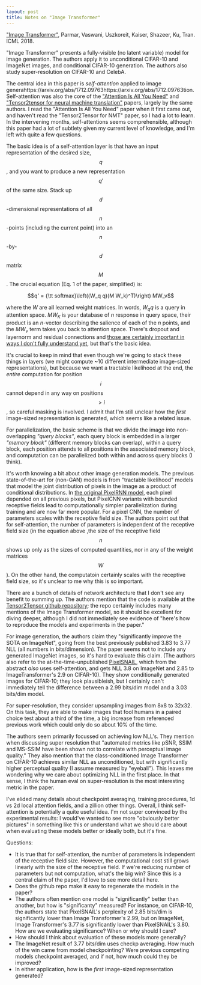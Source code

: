 ```yaml
---
layout: post
title: Notes on "Image Transformer"
---
```


["Image Transformer"](https://arxiv.org/abs/1802.05751), Parmar, Vaswani, Uszkoreit, Kaiser, Shazeer, Ku, Tran. ICML 2018.

"Image Transformer" presents a fully-visible (no latent variable) model for image generation. The authors apply it to unconditional CIFAR-10 and ImageNet images, and conditional CIFAR-10 generation. The authors also study super-resolution on CIFAR-10 and CelebA.

The central idea in this paper is <em>self-attention</em> applied to image generahttps://arxiv.org/abs/1712.09763https://arxiv.org/abs/1712.09763tion. Self-attention was also the core of the ["Attention Is All You Need"](https://arxiv.org/abs/1706.03762) and ["Tensor2tensor for neural machine translation"](https://arxiv.org/abs/1803.07416) papers, largely by the same authors. I read the "Attention Is All You Need" paper when it first came out, and haven't read the "Tensor2Tensor for NMT" paper, so I had a lot to learn. In the intervening months, self-attentions seems comprehensible, although this paper had a lot of subtlety given my current level of knowledge, and I'm left with quite a few questions.

The basic idea is of a self-attention layer is that have an input representation of the desired size, $$q$$, and you want to produce a new representation $$q'$$ of the same size. Stack up $$d$$-dimensional representations of all $$n$$-points (including the current point) into an $$n$$-by-$$d$$ matrix $$M$$. The crucial equation (Eq. 1 of the paper, simplified) is:

$$q' = {\tt softmax}\left((W_q q)(M W_k)^T)\right) MW_v$$

where the $W$ are all learned weight matrices. In words, $W_q q$ is a query in attention space. $M W_K$ is your database of $n$ response in query space, their product is an $n$-vector describing the salience of each of the $n$ points, and the $MW_v$ term takes you back to attention space. There's dropout and layernorm and residual connections and [those are certainly important in ways I don't fully understand yet](https://arxiv.org/abs/1804.00247), but that's the basic idea.

It's crucial to keep in mind that even though we're going to stack these things in layers (we might compute ~10 different intermediate image-sized representations), but because we want a tractable likelihood at the end, the *entire* computation for position $$i$$ cannot depend in any way on positions $$> i$$, so careful masking is involved. I admit that I'm still unclear how the *first* image-sized representation is generated, which seems like a related issue.

For parallelization, the basic scheme is that we divide the image into non-overlapping *"query blocks"*, each query block is embedded in a larger *"memory block"* (different memory blocks can overlap), within a query block, each position attends to all positions in the associated memory block, and computation can be parallelized both within and across query blocks (I think). 

It's worth knowing a bit about other image generation models. The previous state-of-the-art for (non-GAN) models is from "tractable likelihood" models that model the joint distribution of pixels in the image as a product of conditional distributions. In [the original PixelRNN model](https://arxiv.org/abs/1601.06759), each pixel depended on all previous pixels, but PixelCNN variants with bounded receptive fields lead to computationally simpler parallelization during training and are now far more popular. For a pixel CNN, the number of parameters scales with the receptive field size. The authors point out that for self-attention, the number of parameters is independent of the receptive field size (in the equation above ,the size of the receptive field $$n$$ shows up only as the sizes of computed quantities, nor in any of the weight matrices $$W$$). On the other hand, the computatoin certainly scales with the receptive field size, so it's unclear to me why this is so important.

There are a bunch of details of network architecture that I don't see any benefit to summing up. The authors mention that the code is available at the [Tensor2Tensor github repository](https://github.com/tensorflow/tensor2tensor); the repo certainly includes many mentions of the Image Transformer model, so it should be excellent for diving deeper, although I did not immediately see evidence of "here's how to reproduce the models and experiments in the paper."

For image generation, the authors claim they "significantly improve the SOTA on ImageNet", going from the best previously published 3.83 to 3.77 NLL (all numbers in bits/dimension). The paper seems not to include any generated ImageNet images, so it's hard to evaluate this claim. (The authors also refer to the at-the-time-unpublished [PixelSNAIL](https://arxiv.org/abs/1712.09763), which from the abstract <em>also</em> uses self-attention, and gets NLL 3.8 on ImageNet and 2.85 to ImageTransformer's 2.9 on CIFAR-10). They show conditionally generated images for CIFAR-10; they look plausibleish, but I certainly can't immediately tell the difference between a 2.99 bits/dim model and a 3.03 bits/dim model. 

For super-resolution, they consider upsampling images from 8x8 to 32x32. On this task, they are able to make images that fool humans in a paired choice test about a third of the time, a big increase from referenced previous work which could only do so about 10% of the time.

The authors seem primarily focussed on achieving low NLL's. They mention when discussing super resolution that "automated metrics like pSNR, SSIM and MS-SSIM have been shown not to correlate with perceptual image quality." They also mention that the class-conditioned Image Transformer on CIFAR-10 achieves similar NLL as unconditioned, but with significantly higher perceptual quality (I assume measured by "eyeball"). This leaves me wondering why we care about optimizing NLL in the first place. In that sense, I think the human eval on super-resolution is the most interesting metric in the paper.

I've elided many details about checkpoint averaging, training procedures, 1d vs 2d local attention fields, and a zillion other things. Overall, I think self-attention is potentially a quite useful idea. I'm not super convinced by the experimental results: I would've wanted to see more "obviously better pictures" in something like this or understand what we should care about when evaluating these models better or ideally both, but it's fine.

Questions:
- It is true that for self-attention, the number of parameters is independent of the receptive field size. However, the computational cost still grows linearly with the size of the receptive field. If we're reducing number of parameters but not computation, what's the big win? Since this is a central claim of the paper, I'd love to see more detail here.
- Does the github repo make it easy to regenerate the models in the paper?
- The authors often mention one model is "significantly" better than another, but how is "significanty" measured? For instance, on CIFAR-10, the authors state that PixelSNAIL's perplexity of 2.85 bits/dim is significantly lower than Image Transformer's 2.99, but on ImageNet, Image Transformer's 3.77 is significantly lower than PixelSNAIL's 3.80. How are we evaluating significance? When or why should I care?
- How should I think about evaluation of these models more generally?
- The ImageNet result of 3.77 bits/dim uses checkp averaging. How much of the win came from model checkpointing? Were previous competing models checkpoint averaged, and if not, how much could they be improved? 
- In either application, how is the *first* image-sized representation generated?
